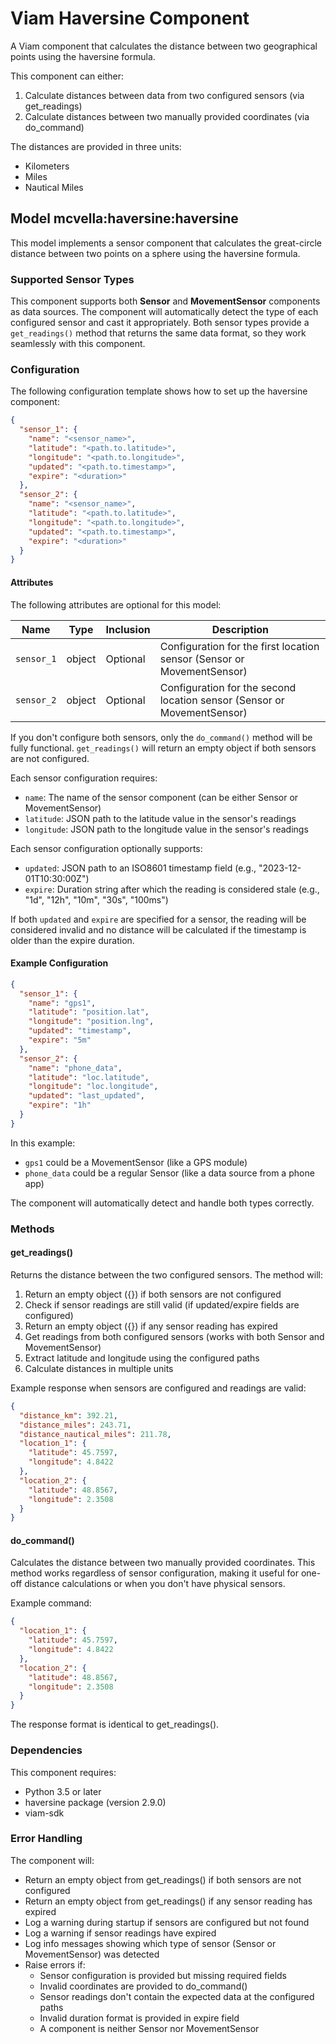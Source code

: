 # Viam Haversine Component

A Viam component that calculates the distance between two geographical points using the haversine formula. 

This component can either:
1. Calculate distances between data from two configured sensors (via get_readings)
2. Calculate distances between two manually provided coordinates (via do_command)

The distances are provided in three units:
- Kilometers
- Miles
- Nautical Miles

## Model mcvella:haversine:haversine

This model implements a sensor component that calculates the great-circle distance between two points on a sphere using the haversine formula.

### Supported Sensor Types

This component supports both **Sensor** and **MovementSensor** components as data sources. The component will automatically detect the type of each configured sensor and cast it appropriately. Both sensor types provide a `get_readings()` method that returns the same data format, so they work seamlessly with this component.

### Configuration

The following configuration template shows how to set up the haversine component:

```json
{
  "sensor_1": {
    "name": "<sensor_name>",
    "latitude": "<path.to.latitude>",
    "longitude": "<path.to.longitude>",
    "updated": "<path.to.timestamp>",
    "expire": "<duration>"
  },
  "sensor_2": {
    "name": "<sensor_name>",
    "latitude": "<path.to.latitude>",
    "longitude": "<path.to.longitude>",
    "updated": "<path.to.timestamp>",
    "expire": "<duration>"
  }
}
```

#### Attributes

The following attributes are optional for this model:

| Name | Type | Inclusion | Description |
|------|------|-----------|-------------|
| `sensor_1` | object | Optional | Configuration for the first location sensor (Sensor or MovementSensor) |
| `sensor_2` | object | Optional | Configuration for the second location sensor (Sensor or MovementSensor) |

If you don't configure both sensors, only the `do_command()` method will be fully functional. `get_readings()` will return an empty object if both sensors are not configured.

Each sensor configuration requires:
- `name`: The name of the sensor component (can be either Sensor or MovementSensor)
- `latitude`: JSON path to the latitude value in the sensor's readings
- `longitude`: JSON path to the longitude value in the sensor's readings

Each sensor configuration optionally supports:
- `updated`: JSON path to an ISO8601 timestamp field (e.g., "2023-12-01T10:30:00Z")
- `expire`: Duration string after which the reading is considered stale (e.g., "1d", "12h", "10m", "30s", "100ms")

If both `updated` and `expire` are specified for a sensor, the reading will be considered invalid and no distance will be calculated if the timestamp is older than the expire duration.

#### Example Configuration

```json
{
  "sensor_1": {
    "name": "gps1",
    "latitude": "position.lat",
    "longitude": "position.lng",
    "updated": "timestamp",
    "expire": "5m"
  },
  "sensor_2": {
    "name": "phone_data",
    "latitude": "loc.latitude",
    "longitude": "loc.longitude",
    "updated": "last_updated",
    "expire": "1h"
  }
}
```

In this example:
- `gps1` could be a MovementSensor (like a GPS module)
- `phone_data` could be a regular Sensor (like a data source from a phone app)

The component will automatically detect and handle both types correctly.

### Methods

#### get_readings()

Returns the distance between the two configured sensors. The method will:
1. Return an empty object ({}) if both sensors are not configured
2. Check if sensor readings are still valid (if updated/expire fields are configured)
3. Return an empty object ({}) if any sensor reading has expired
4. Get readings from both configured sensors (works with both Sensor and MovementSensor)
5. Extract latitude and longitude using the configured paths
6. Calculate distances in multiple units

Example response when sensors are configured and readings are valid:
```json
{
  "distance_km": 392.21,
  "distance_miles": 243.71,
  "distance_nautical_miles": 211.78,
  "location_1": {
    "latitude": 45.7597,
    "longitude": 4.8422
  },
  "location_2": {
    "latitude": 48.8567,
    "longitude": 2.3508
  }
}
```

#### do_command()

Calculates the distance between two manually provided coordinates. This method works regardless of sensor configuration, making it useful for one-off distance calculations or when you don't have physical sensors.

Example command:
```json
{
  "location_1": {
    "latitude": 45.7597,
    "longitude": 4.8422
  },
  "location_2": {
    "latitude": 48.8567,
    "longitude": 2.3508
  }
}
```

The response format is identical to get_readings().

### Dependencies

This component requires:
- Python 3.5 or later
- haversine package (version 2.9.0)
- viam-sdk

### Error Handling

The component will:
- Return an empty object from get_readings() if both sensors are not configured
- Return an empty object from get_readings() if any sensor reading has expired
- Log a warning during startup if sensors are configured but not found
- Log a warning if sensor readings have expired
- Log info messages showing which type of sensor (Sensor or MovementSensor) was detected
- Raise errors if:
  - Sensor configuration is provided but missing required fields
  - Invalid coordinates are provided to do_command()
  - Sensor readings don't contain the expected data at the configured paths
  - Invalid duration format is provided in expire field
  - A component is neither Sensor nor MovementSensor

